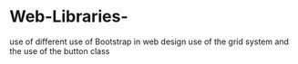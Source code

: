 # Web-Libraries-
use of different use of Bootstrap in web design 
use of the grid system and the use of the button class 
